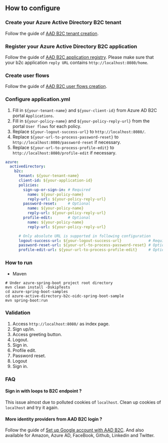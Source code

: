 ## How to configure

### Create your Azure Active Directory B2C tenant

Follow the guide of [AAD B2C tenant creation](https://docs.microsoft.com/en-us/azure/active-directory-b2c/tutorial-create-tenant).

### Register your Azure Active Directory B2C application

Follow the guide of [AAD B2C application registry](https://docs.microsoft.com/en-us/azure/active-directory-b2c/tutorial-register-applications).
Please make sure that your b2c application `reply URL` contains `http://localhost:8080/home`.

### Create user flows

Follow the guide of [AAD B2C user flows creation](https://docs.microsoft.com/en-us/azure/active-directory-b2c/active-directory-b2c-tutorials-web-app).

### Configure application.yml

1. Fill in `${your-tenant-name}` and `${your-client-id}` from Azure AD B2C portal `Applications`.
2. Fill in `${your-policy-name}` and `${your-policy-reply-url}` from the portal `User flows` for each policy.
3. Replace `${your-logout-success-url}` to `http://localhost:8080/`.
4. Replace `${your-url-to-process-password-reset}` to `http://localhost:8080/password-reset` if necessary.
5. Replace `${your-url-to-process-profile-edit}` to `http://localhost:8080/profile-edit` if necessary.

```yaml
azure:
  activedirectory:
    b2c:
      tenant: ${your-tenant-name}
      client-id: ${your-application-id}
      policies:
        sign-up-or-sign-in: # Required
          name: ${your-policy-name}
          reply-url: ${your-policy-reply-url}
        password-reset:     # Optional
          name: ${your-policy-name}
          reply-url: ${your-policy-reply-url}
        profile-edit:       # Optional
          name: ${your-policy-name}
          reply-url: ${your-policy-reply-url}

      # Only absolute URL is supported in following configuration
      logout-success-url: ${your-logout-success-url}            # Required
      password-reset-url: ${your-url-to-process-password-reset} # Optional
      profile-edit-url: ${your-url-to-process-profile-edit}     # Optional
```

### How to run

* Maven 

```
# Under azure-spring-boot project root directory
mvn clean install -DskipTests
cd azure-spring-boot-samples
cd azure-active-directory-b2c-oidc-spring-boot-sample
mvn spring-boot:run
```

### Validation
	
1. Access `http://localhost:8080/` as index page.
2. Sign up/in.
3. Access greeting button.
4. Logout.
5. Sign in.
6. Profile edit.
7. Password reset.
8. Logout
9. Sign in.

### FAQ

#### Sign in with loops to B2C endpoint ?
This issue almost due to polluted cookies of `localhost`. Clean up cookies of `localhost` and try it again.

#### More identity providers from AAD B2C login ?
Follow the guide of [Set up Google account with AAD B2C](https://docs.microsoft.com/en-us/azure/active-directory-b2c/active-directory-b2c-setup-goog-app).
And also available for Amazon, Azure AD, FaceBook, Github, Linkedin and Twitter.
